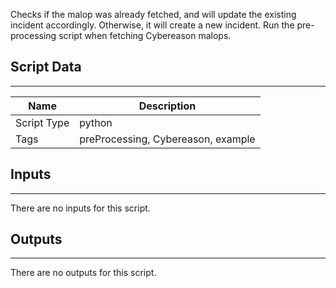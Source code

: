 Checks if the malop was already fetched, and will update the existing incident accordingly. Otherwise, it will create a new incident. Run the pre-processing script when fetching Cybereason malops.

## Script Data

---

| **Name** | **Description** |
| --- | --- |
| Script Type | python |
| Tags | preProcessing, Cybereason, example |

## Inputs

---
There are no inputs for this script.

## Outputs

---
There are no outputs for this script.
